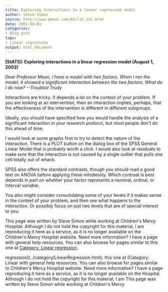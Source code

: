 ```yaml
---
title: Exploring interactions in a linear regression model
author: Steve Simon
source: http://www.pmean.com/02/lin_int.html
date: 2002-08-01
categories:
- Blog post
tags:
- Linear regression
output: html_document
---
```

****[StATS]:** Exploring interactions in a linear
regression model (August 1, 2002)**

*Dear Professor Mean, I have a model with two factors. When I ran the
model, it showed a significant interaction between the two factors. What
do I do now? --Troubled Trudy*

Interactions are tricky. It depends a lot on the context of your
problem. If you are looking at an intervention, then an interaction
implies, perhaps, that the effectiveness of the intervention is
different in different subgroups.

Ideally, you should have specified how you would handle the analysis of
a significant interaction in your research protocol, but most people
don't do this ahead of time.

I would look at some graphs first to try to detect the nature of the
interaction. There is a PLOT button on the dialog box of the SPSS
General Linear Model that is probably worth a click. I would also look
at residuals to make sure that the interaction is not caused by a single
outlier that pulls one cell totally out of whack.

SPSS also offers the standard contrasts, though you should read a good
text on ANOVA before applying these mindlessly. Which contrast is best
depends in part on whether your factor represents a nominal, ordinal, or
interval variable.

You also might consider consolidating some of your levels if it makes
sense in the context of your problem, and then see what happens to the
interaction. Or possibly focus on just two levels that are of special
interest to you.

This page was written by Steve Simon while working at Children's Mercy
Hospital. Although I do not hold the copyright for this material, I am
reproducing it here as a service, as it is no longer available on the
Children's Mercy Hospital website. Need more information? I have a page
with general help resources. You can also browse for pages similar to
this one at [Category: Linear
regression](../category/LinearRegression.html).
<!---More--->
regression](../category/LinearRegression.html).
this one at [Category: Linear
with general help resources. You can also browse for pages similar to
Children's Mercy Hospital website. Need more information? I have a page
reproducing it here as a service, as it is no longer available on the
Hospital. Although I do not hold the copyright for this material, I am
This page was written by Steve Simon while working at Children's Mercy

<!---Do not use
****[StATS]:** Exploring interactions in a linear
This page was written by Steve Simon while working at Children's Mercy
Hospital. Although I do not hold the copyright for this material, I am
reproducing it here as a service, as it is no longer available on the
Children's Mercy Hospital website. Need more information? I have a page
with general help resources. You can also browse for pages similar to
this one at [Category: Linear
regression](../category/LinearRegression.html).
--->

